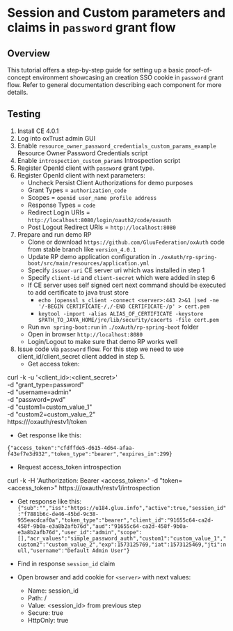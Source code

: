 # Session and Custom parameters and claims in `password` grant flow 

## Overview

This tutorial offers a step-by-step guide for setting up a basic proof-of-concept environment showcasing an creation SSO cookie in `password` grant flow. Refer to general documentation describing each component for more details.

## Testing

1. Install CE 4.0.1
2. Log into oxTrust admin GUI
3. Enable `resource_owner_password_credentials_custom_params_example` Resource Owner Password Credentials script
4. Enable `introspection_custom_params` 	Introspection script
5. Register OpenId client with `password` grant type.
6. Register OpenId client with next parameters:
   - Uncheck Persist Client Authorizations for demo purposes
   - Grant Types = `authorization_code`
   - Scopes = `openid user_name profile address`
   - Response Types = `code`
   - Redirect Login URIs = `http://localhost:8080/login/oauth2/code/oxauth`
   - Post Logout Redirect URIs = `http://localhost:8080`
7. Prepare and run demo  RP
   - Clone or download `https://github.com/GluuFederation/oxAuth` code from stable branch like `version_4.0.1`
   - Update RP demo application configuration in `./oxAuth/rp-spring-boot/src/main/resources/application.yml`
   - Specify `issuer-uri` CE server uri which was installed in step 1
   - Specify `client-id` and `client-secret` which were added in step 6
   - If CE server uses self signed cert next command should be executed to add certificate to java trust store
     - `echo |openssl s_client -connect <server>:443 2>&1 |sed -ne '/-BEGIN CERTIFICATE-/,/-END CERTIFICATE-/p' > cert.pem`
     - `keytool -import -alias ALIAS_OF_CERTIFICATE -keystore $PATH_TO_JAVA_HOME/jre/lib/security/cacerts -file cert.pem`
   - Run `mvn spring-boot:run` in `./oxAuth/rp-spring-boot` folder
   - Open in browser `http://localhost:8080`
   - Login/Logout to make sure that demo RP works well      
8. Issue code via `password` flow. For this step we need to use client_id/client_secret client added in step 5.
   - Get access token:
   
curl -k -u '<client_id>:<client_secret>' \
 -d "grant_type=password" \
 -d "username=admin" \
 -d "password=pwd" \
 -d "custom1=custom_value_1" \
 -d "custom2=custom_value_2" \
 https://<server>/oxauth/restv1/token

   - Get response like this:

`{"access_token":"cfdffde5-d615-4d64-afaa-f43ef7e3d932","token_type":"bearer","expires_in":299}`

   - Request access_token introspection

curl -k -H 'Authorization: Bearer <access_token>' -d "token=<access_token>" https://<server>/oxauth/restv1/introspection

   - Get response like this:
`{"sub":"","iss":"https://u184.gluu.info","active":true,"session_id":"f7881b6c-de46-45bd-9c38-955eacdcaf0a","token_type":"bearer","client_id":"91655c64-ca2d-458f-9b0a-e3a8b2afb76d","aud":"91655c64-ca2d-458f-9b0a-e3a8b2afb76d","user_id":"admin","scope":[],"acr_values":"simple_password_auth","custom1":"custom_value_1","custom2":"custom_value_2","exp":1573125769,"iat":1573125469,"jti":null,"username":"Default Admin User"}`

   - Find in response `session_id` claim
   - Open browser and add cookie for `<server>` with next values:
     - Name: session_id
     - Path: /
     - Value: <session_id> from previous step
     - Secure: true
     - HttpOnly: true
